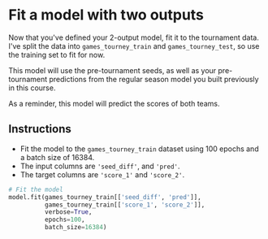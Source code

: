 # Fit a model with two outputs #

Now that you've defined your 2-output model, fit it to the tournament data. I've split the data into `games_tourney_train` and `games_tourney_test`, so use the training set to fit for now.

This model will use the pre-tournament seeds, as well as your pre-tournament predictions from the regular season model you built previously in this course.

As a reminder, this model will predict the scores of both teams.

## Instructions ##

* Fit the model to the `games_tourney_train` dataset using 100 epochs and a batch size of 16384.
* The input columns are `'seed_diff'`, and `'pred'`.
* The target columns are `'score_1'` and `'score_2'`.

```python
# Fit the model
model.fit(games_tourney_train[['seed_diff', 'pred']],
  		  games_tourney_train[['score_1', 'score_2']],
  		  verbose=True,
  		  epochs=100,
  		  batch_size=16384)
```